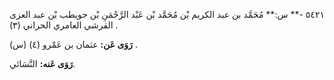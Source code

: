 ٥٤٢١ -** س:** مُحَمَّد بن عبد الكريم بْن مُحَمَّد بْن عَبْد الرَّحْمَنِ بْن حويطب بْن عبد العزى القرشي العامري الحراني (٣) .

**رَوَى عَن:** عثمان بن عَمْرو (٤) (س) .

**رَوَى عَنه:** النَّسَائي.